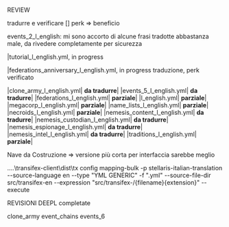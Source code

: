 REVIEW

tradurre e verificare [] perk => beneficio

events_2_l_english: mi sono accorto di alcune frasi tradotte abbastanza male, da rivedere completamente per sicurezza

|tutorial_l_english.yml, in progress

|federations_anniversary_l_english.yml, in progress traduzione, perk verificato

|clone_army_l_english.yml| **da tradurre**|
|events_5_l_english.yml| **da tradurre**|
|federations_l_english.yml| **parziale**|
|l_english.yml| **parziale**|
|megacorp_l_english.yml| **parziale**|
|name_lists_l_english.yml| **parziale**|
|necroids_l_english.yml| **parziale**|
|nemesis_content_l_english.yml| **da tradurre**|
|nemesis_custodian_l_english.yml| **da tradurre**|
|nemesis_espionage_l_english.yml| **da tradurre**|
|nemesis_intel_l_english.yml| **da tradurre**|
|traditions_l_english.yml| **parziale**|


Nave da Costruzione => versione più corta per interfaccia sarebbe meglio



..\..\transifex-client\dist\tx config mapping-bulk -p stellaris-italian-translation --source-language en --type "YML GENERIC" -f ".yml" --source-file-dir src/transifex-en --expression "src/transifex-<lang>/{filename}{extension}" --execute




REVISIONI DEEPL completate

clone_army
event_chains
events_6


